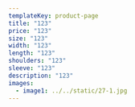```yaml
---
templateKey: product-page
title: "123"
price: "123"
size: "123"
width: "123"
length: "123"
shoulders: "123"
sleeve: "123"
description: "123"
images:
  - image1: ../../static/27-1.jpg
---
```

